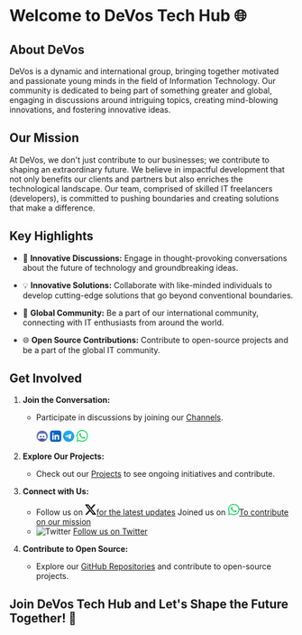 # Welcome to DeVos Tech Hub 🌐

## About DeVos <a name="about-devos"></a>

DeVos is a dynamic and international group, bringing together motivated and passionate young minds in the field of Information Technology. Our community is dedicated to being part of something greater and global, engaging in discussions around intriguing topics, creating mind-blowing innovations, and fostering innovative ideas.

## Our Mission <a name="our-mission"></a>

At DeVos, we don't just contribute to our businesses; we contribute to shaping an extraordinary future. We believe in impactful development that not only benefits our clients and partners but also enriches the technological landscape. Our team, comprised of skilled IT freelancers (developers), is committed to pushing boundaries and creating solutions that make a difference.

## Key Highlights <a name="key-highlights"></a>

- 🚀 **Innovative Discussions:** Engage in thought-provoking conversations about the future of technology and groundbreaking ideas.
  
- 💡 **Innovative Solutions:** Collaborate with like-minded individuals to develop cutting-edge solutions that go beyond conventional boundaries.

- 👥 **Global Community:** Be a part of our international community, connecting with IT enthusiasts from around the world.

- 🌐 **Open Source Contributions:** Contribute to open-source projects and be a part of the global IT community.

## Get Involved <a name="get-involved"></a>

1. **Join the Conversation:**
   - Participate in discussions by joining our [Channels](#).
     
     
      <div class="social-icons-row">
       <a href="#" target="_blank"><img src="https://github.com/DeVos0/DeVos0/blob/main/discord.png" width="20"></a>
       <a href="#" target="_blank"><img src="https://github.com/DeVos0/DeVos0/blob/main/linkedin.png" width="20"></a>
       <a href="#" target="_blank"><img src="https://github.com/DeVos0/DeVos0/blob/main/telegram.png" width="20"></a>
       <a href="#" target="_blank"><img src="https://github.com/DeVos0/DeVos0/blob/main/whatsapp.png" width="20"></a>
      </div>
   

    
3. **Explore Our Projects:**
   - Check out our [Projects](/projects) to see ongoing initiatives and contribute.

4. **Connect with Us:**

   -  <div class="social-icons-row">
      Follow us on <a href="#" target="_blank"><img src="https://github.com/DeVos0/DeVos0/blob/main/x.png" width="20">for the latest updates</a>
      Joined us on <a href="#" target="_blank"><img src="https://github.com/DeVos0/DeVos0/blob/main/whatsapp.png" width="20">To contribute on our mission</a>
      </div>
   - ![Twitter](images/twitter-icon.png) [Follow us on Twitter](https://twitter.com/DeVosTech)

6. **Contribute to Open Source:**
   - Explore our [GitHub Repositories](https://github.com/DeVosTech) and contribute to open-source projects.

## Join DeVos Tech Hub and Let's Shape the Future Together! 🌟
